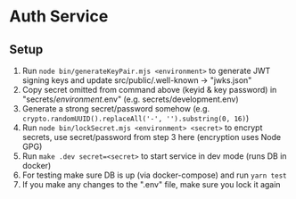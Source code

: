 # Auth Service

## Setup

1. Run `node bin/generateKeyPair.mjs <environment>` to generate JWT signing keys and update src/public/.well-known -> "jwks.json"
2. Copy secret omitted from command above (keyid & key password) in "secrets/_environment_.env" (e.g. secrets/development.env)
3. Generate a strong secret/password somehow (e.g. `crypto.randomUUID().replaceAll('-', '').substring(0, 16)`)
4. Run `node bin/lockSecret.mjs <environment> <secret>` to encrypt secrets, use secret/password from step 3 here (encryption uses Node GPG)
5. Run `make .dev secret=<secret>` to start service in dev mode (runs DB in docker)
6. For testing make sure DB is up (via docker-compose) and run `yarn test`
7. If you make any changes to the ".env" file, make sure you lock it again
